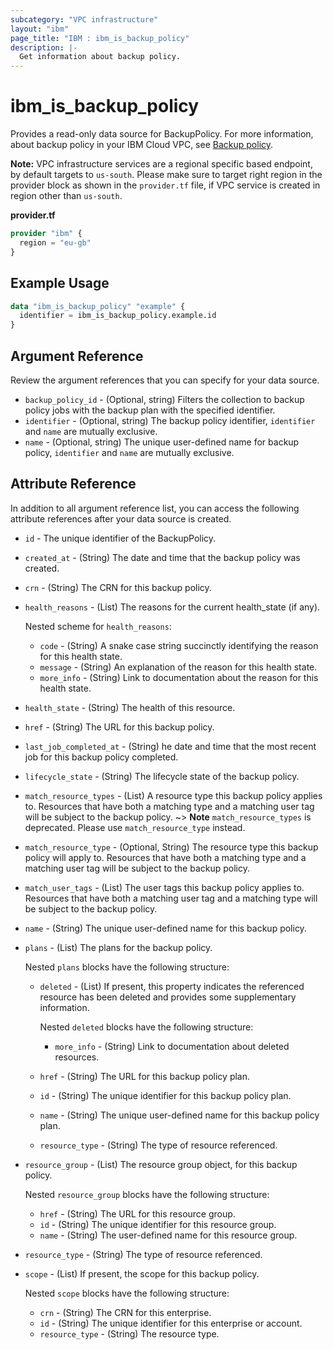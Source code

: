 ```yaml
---
subcategory: "VPC infrastructure"
layout: "ibm"
page_title: "IBM : ibm_is_backup_policy"
description: |-
  Get information about backup policy.
---
```


# ibm_is_backup_policy

Provides a read-only data source for BackupPolicy. For more information, about backup policy in your IBM Cloud VPC, see [Backup policy](https://cloud.ibm.com/docs/vpc?topic=vpc-backup-view-policies).

**Note:** 
VPC infrastructure services are a regional specific based endpoint, by default targets to `us-south`. Please make sure to target right region in the provider block as shown in the `provider.tf` file, if VPC service is created in region other than `us-south`.

**provider.tf**

```terraform
provider "ibm" {
  region = "eu-gb"
}
```

## Example Usage

```terraform
data "ibm_is_backup_policy" "example" {
  identifier = ibm_is_backup_policy.example.id
}
```

## Argument Reference
Review the argument references that you can specify for your data source. 

- `backup_policy_id` - (Optional, string) Filters the collection to backup policy jobs with the backup plan with the specified identifier.
- `identifier` - (Optional, string) The backup policy identifier, `identifier` and `name` are mutually exclusive.
- `name` - (Optional, string) The unique user-defined name for backup policy, `identifier` and `name` are mutually exclusive.

## Attribute Reference
In addition to all argument reference list, you can access the following attribute references after your data source is created.

- `id` - The unique identifier of the BackupPolicy.
- `created_at` - (String) The date and time that the backup policy was created.
- `crn` - (String) The CRN for this backup policy.
- `health_reasons` - (List) The reasons for the current health_state (if any).

  Nested scheme for `health_reasons`:
  - `code` - (String) A snake case string succinctly identifying the reason for this health state.
  - `message` - (String) An explanation of the reason for this health state.
  - `more_info` - (String) Link to documentation about the reason for this health state.
- `health_state` - (String) The health of this resource.
- `href` - (String) The URL for this backup policy.
- `last_job_completed_at` - (String) he date and time that the most recent job for this backup policy completed.
- `lifecycle_state` - (String) The lifecycle state of the backup policy.
- `match_resource_types` - (List) A resource type this backup policy applies to. Resources that have both a matching type and a matching user tag will be subject to the backup policy.
~> **Note**
  `match_resource_types` is deprecated. Please use `match_resource_type` instead.
- `match_resource_type` - (Optional, String) The resource type this backup policy will apply to. Resources that have both a matching type and a matching user tag will be subject to the backup policy.
- `match_user_tags` - (List) The user tags this backup policy applies to. Resources that have both a matching user tag and a matching type will be subject to the backup policy.
- `name` - (String) The unique user-defined name for this backup policy.
- `plans` - (List) The plans for the backup policy.
  
  Nested `plans` blocks have the following structure:
  - `deleted` - (List) If present, this property indicates the referenced resource has been deleted and provides some supplementary information. 
    
    Nested `deleted` blocks have the following structure:
    - `more_info` - (String) Link to documentation about deleted resources.
  - `href` - (String) The URL for this backup policy plan.
  - `id` - (String) The unique identifier for this backup policy plan.
  - `name` - (String) The unique user-defined name for this backup policy plan.
  - `resource_type` - (String) The type of resource referenced.
- `resource_group` - (List) The resource group object, for this backup policy.
  
  Nested `resource_group` blocks have the following structure:
  - `href` - (String) The URL for this resource group.
  - `id` - (String) The unique identifier for this resource group.
  - `name` - (String) The user-defined name for this resource group.
- `resource_type` - (String) The type of resource referenced.
- `scope` - (List) If present, the scope for this backup policy.

  Nested `scope` blocks have the following structure:
  - `crn` - (String) The CRN for this enterprise.
  - `id` - (String) The unique identifier for this enterprise or account.
  - `resource_type` - (String) The resource type.


